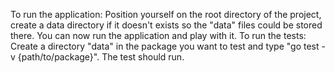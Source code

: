 To run the application:
Position yourself on the root directory of the project, create a data directory if it doesn't exists so the "data" files could be stored there. You can now run the application and play with it.
To run the tests:
Create a directory "data" in the package you want to test and type "go test -v {path/to/package}". The test should run. 
